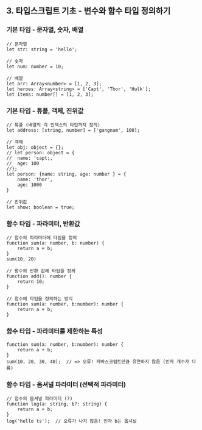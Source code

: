 ## 3. 타입스크립트 기초 - 변수와 함수 타입 정의하기

### 기본 타입 - 문자열, 숫자, 배열

```tsx
// 문자열
let str: string = 'hello';

// 숫자
let num: number = 10;

// 배열
let arr: Array<number> = [1, 2, 3];
let heroes: Array<string> = ['Capt', 'Thor', 'Hulk'];
let items: number[] = [1, 2, 3];
```



### 기본 타입 - 튜플, 객체, 진위값

```tsx
// 튜플 (배열의 각 인덱스의 타입까지 정의)
let address: [string, number] = ['gangnam', 100];

// 객체
let obj: object = {};
// let person: object = {
//	name: 'capt;,
//	age: 100
//};
let person: {name: string, age: number } = {
	name: 'thor',
	age: 1000
}

// 진위값
let show: boolean = true;
```



### 함수 타입 - 파라미터, 반환값

```tsx
// 함수의 파라미터에 타입을 정의
function sum(a: number, b: number) {
	return a + b;
}
sum(10, 20)

// 함수의 반환 값에 타입을 정의
function add(): number {
	return 10;
}

// 함수에 타입을 정의하는 방식
function sum(a: number, b:number): number {
	return a + b;
}
```



### 함수 타입 - 파라미터를 제한하는 특성

```tsx
function sum(a: number, b:number): number {
	return a + b;
}
sum(10, 20, 30, 40);  // => 오류! 자바스크립트만큼 유연하지 않음 (인자 개수가 다름)
```



### 함수 타입 - 옵셔널 파라미터 (선택적 파라미터)

```tsx
// 함수의 옵셔널 파라미터 (?)
function log(a: string, b?: string) {
	return a + b;
}
log('hello ts');  // 오류가 나지 않음! 인자 b는 옵셔널
```